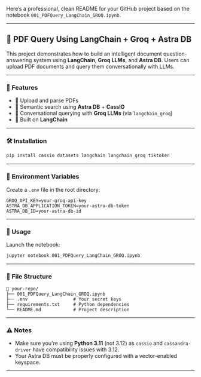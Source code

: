 Here’s a professional, clean README for your GitHub project based on the notebook `001_PDFQuery_LangChain_GROQ.ipynb`.

---

## 🧠 PDF Query Using LangChain + Groq + Astra DB

This project demonstrates how to build an intelligent document question-answering system using **LangChain**, **Groq LLMs**, and **Astra DB**. Users can upload PDF documents and query them conversationally with LLMs.

---

### 🚀 Features

* 📄 Upload and parse PDFs
* 🧠 Semantic search using **Astra DB** + **CassIO**
* 💬 Conversational querying with **Groq LLMs** (via `langchain_groq`)
* 🔗 Built on **LangChain**

---

### 🛠️ Installation



```bash
pip install cassio datasets langchain langchain_groq tiktoken
```

---

### 🔐 Environment Variables

Create a `.env` file in the root directory:

```env
GROQ_API_KEY=your-groq-api-key
ASTRA_DB_APPLICATION_TOKEN=your-astra-db-token
ASTRA_DB_ID=your-astra-db-id
```

---

### 🧪 Usage

Launch the notebook:

```bash
jupyter notebook 001_PDFQuery_LangChain_GROQ.ipynb
```

---

### 📂 File Structure

```
📁 your-repo/
├── 001_PDFQuery_LangChain_GROQ.ipynb
├── .env                 # Your secret keys
├── requirements.txt     # Python dependencies
└── README.md            # Project description
```

---

### ⚠️ Notes

* Make sure you're using **Python 3.11** (not 3.12) as `cassio` and `cassandra-driver` have compatibility issues with 3.12.
* Your Astra DB must be properly configured with a vector-enabled keyspace.

---



